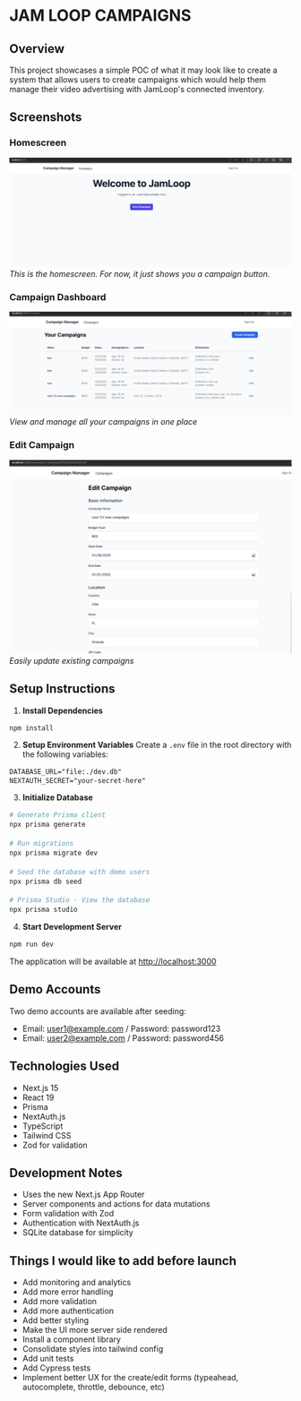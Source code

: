 # JAM LOOP CAMPAIGNS

## Overview
This project showcases a simple POC of what it may look like to create a system that allows users to create campaigns which would help them manage their video advertising with JamLoop's connected inventory.

## Screenshots

### Homescreen
![Campaign Dashboard](docs/dashboard.png)
*This is the homescreen. For now, it just shows you a campaign button.*

### Campaign Dashboard
![Create Campaign Form](docs/campaigns.png)
*View and manage all your campaigns in one place*

### Edit Campaign
![Edit Campaign](docs/campaign-edit.png)
*Easily update existing campaigns*

## Setup Instructions

1. **Install Dependencies**
```bash
npm install
```

2. **Setup Environment Variables**
Create a `.env` file in the root directory with the following variables:
```env
DATABASE_URL="file:./dev.db"
NEXTAUTH_SECRET="your-secret-here"
```

3. **Initialize Database**
```bash
# Generate Prisma client
npx prisma generate

# Run migrations
npx prisma migrate dev

# Seed the database with demo users
npx prisma db seed

# Prisma Studio - View the database
npx prisma studio
```

4. **Start Development Server**
```bash
npm run dev
```

The application will be available at [http://localhost:3000](http://localhost:3000)

## Demo Accounts
Two demo accounts are available after seeding:
- Email: user1@example.com / Password: password123
- Email: user2@example.com / Password: password456

## Technologies Used
- Next.js 15
- React 19
- Prisma
- NextAuth.js
- TypeScript
- Tailwind CSS
- Zod for validation

## Development Notes
- Uses the new Next.js App Router
- Server components and actions for data mutations
- Form validation with Zod
- Authentication with NextAuth.js
- SQLite database for simplicity

## Things I would like to add before launch
- Add monitoring and analytics
- Add more error handling
- Add more validation
- Add more authentication
- Add better styling
- Make the UI more server side rendered
- Install a component library
- Consolidate styles into tailwind config
- Add unit tests
- Add Cypress tests
- Implement better UX for the create/edit forms (typeahead, autocomplete, throttle, debounce, etc)



